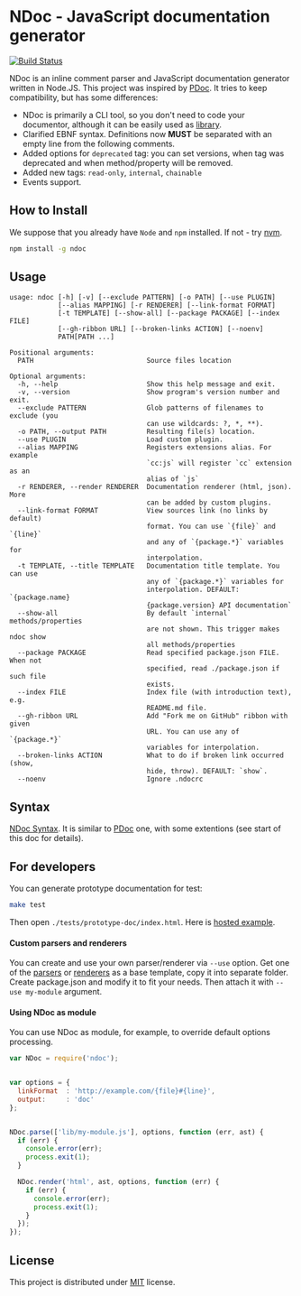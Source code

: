 # NDoc - JavaScript documentation generator

[![Build Status](https://travis-ci.org/nodeca/ndoc.png?branch=master)](https://travis-ci.org/nodeca/ndoc)

NDoc is an inline comment parser and JavaScript documentation generator written
in Node.JS. This project was inspired by [PDoc](http://pdoc.org/syntax.html).
It tries to keep compatibility, but has some differences:

- NDoc is primarily a CLI tool, so you don't need to code your documentor,
  although it can be easily used as [library](#using-ndoc-as-module).
- Clarified EBNF syntax. Definitions now **MUST** be separated with an empty
  line from the following comments.
- Added options for `deprecated` tag: you can set versions, when tag was
  deprecated and when method/property will be removed.
- Added new tags: `read-only`, `internal`, `chainable`
- Events support.


## How to Install

We suppose that you already have `Node` and `npm` installed.
If not - try [nvm](https://github.com/creationix/nvm).

``` bash
npm install -g ndoc
```


## Usage

``` dos
usage: ndoc [-h] [-v] [--exclude PATTERN] [-o PATH] [--use PLUGIN]
            [--alias MAPPING] [-r RENDERER] [--link-format FORMAT]
            [-t TEMPLATE] [--show-all] [--package PACKAGE] [--index FILE]
            [--gh-ribbon URL] [--broken-links ACTION] [--noenv]
            PATH[PATH ...]

Positional arguments:
  PATH                            Source files location

Optional arguments:
  -h, --help                      Show this help message and exit.
  -v, --version                   Show program's version number and exit.
  --exclude PATTERN               Glob patterns of filenames to exclude (you 
                                  can use wildcards: ?, *, **).
  -o PATH, --output PATH          Resulting file(s) location.
  --use PLUGIN                    Load custom plugin.
  --alias MAPPING                 Registers extensions alias. For example 
                                  `cc:js` will register `cc` extension as an 
                                  alias of `js`
  -r RENDERER, --render RENDERER  Documentation renderer (html, json). More 
                                  can be added by custom plugins.
  --link-format FORMAT            View sources link (no links by default) 
                                  format. You can use `{file}` and `{line}` 
                                  and any of `{package.*}` variables for 
                                  interpolation.
  -t TEMPLATE, --title TEMPLATE   Documentation title template. You can use 
                                  any of `{package.*}` variables for 
                                  interpolation. DEFAULT: `{package.name} 
                                  {package.version} API documentation`
  --show-all                      By default `internal` methods/properties 
                                  are not shown. This trigger makes ndoc show 
                                  all methods/properties
  --package PACKAGE               Read specified package.json FILE. When not 
                                  specified, read ./package.json if such file 
                                  exists.
  --index FILE                    Index file (with introduction text), e.g. 
                                  README.md file.
  --gh-ribbon URL                 Add "Fork me on GitHub" ribbon with given 
                                  URL. You can use any of `{package.*}` 
                                  variables for interpolation.
  --broken-links ACTION           What to do if broken link occurred (show, 
                                  hide, throw). DEFAULT: `show`.
  --noenv                         Ignore .ndocrc
```


## Syntax

[NDoc Syntax](https://github.com/nodeca/ndoc/blob/master/syntax.md).
It is similar to [PDoc](https://github.com/tobie/pdoc) one, with some
extentions (see start of this doc for details).


## For developers

You can generate prototype documentation for test:

``` bash
make test
```

Then open `./tests/prototype-doc/index.html`.
Here is [hosted example](http://nodeca.github.com/ndoc/tests/prototype/).


#### Custom parsers and renderers

You can create and use your own parser/renderer via `--use` option. Get one of
the [parsers][parsers] or [renderers][renderers] as a base template, copy it
into separate folder. Create package.json and modify it to fit your needs. Then
attach it with `--use my-module` argument.

[parsers]: https://github.com/nodeca/ndoc/blob/master/lib/ndoc/plugins/parsers
[renderers]: https://github.com/nodeca/ndoc/blob/master/lib/ndoc/plugins/renderers


#### Using NDoc as module

You can use NDoc as module, for example, to override default options processing.

``` javascript
var NDoc = require('ndoc');


var options = {
  linkFormat  : 'http://example.com/{file}#{line}',
  output:     : 'doc'
};


NDoc.parse(['lib/my-module.js'], options, function (err, ast) {
  if (err) {
    console.error(err);
    process.exit(1);
  }

  NDoc.render('html', ast, options, function (err) {
    if (err) {
      console.error(err);
      process.exit(1);
    }
  });
});
```


## License

This project is distributed under [MIT](https://github.com/nodeca/ndoc/blob/master/LICENSE) license.
